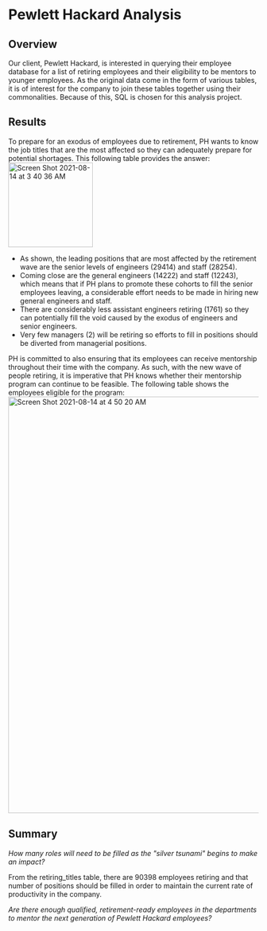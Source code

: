 # Pewlett Hackard Analysis

## Overview
Our client, Pewlett Hackard, is interested in querying their employee database for a list of retiring employees and their eligibility to be mentors to younger employees. As the original data come in the form of various tables, it is of interest for the company to join these tables together using their commonalities. Because of this, SQL is chosen for this analysis project.

## Results

To prepare for an exodus of employees due to retirement, PH wants to know the job titles that are the most affected so they can adequately prepare for potential shortages. This following table provides the answer:
<img width="170" alt="Screen Shot 2021-08-14 at 3 40 36 AM" src="https://user-images.githubusercontent.com/84816495/129439032-9f069858-b951-4a3d-baea-a5be4f735945.png">

- As shown, the leading positions that are most affected by the retirement wave are the senior levels of engineers (29414) and staff (28254). 
- Coming close are the general engineers (14222) and staff (12243), which means that if PH plans to promote these cohorts to fill the senior employees leaving, a considerable effort needs to be made in hiring new general engineers and staff. 
- There are considerably less assistant engineers retiring (1761) so they can potentially fill the void caused by the exodus of engineers and senior engineers.
- Very few managers (2) will be retiring so efforts to fill in positions should be diverted from managerial positions.

PH is committed to also ensuring that its employees can receive mentorship throughout their time with the company. As such, with the new wave of people retiring, it is imperative that PH knows whether their mentorship program can continue to be feasible. The following table shows the employees eligible for the program:
<img width="836" alt="Screen Shot 2021-08-14 at 4 50 20 AM" src="https://user-images.githubusercontent.com/84816495/129440577-d11b798d-5583-433a-89c7-d86653639476.png">

## Summary

_How many roles will need to be filled as the "silver tsunami" begins to make an impact?_

From the retiring_titles table, there are 90398 employees retiring and that number of positions should be filled in order to maintain the current rate of productivity in the company.

_Are there enough qualified, retirement-ready employees in the departments to mentor the next generation of Pewlett Hackard employees?_

